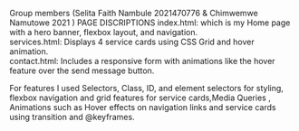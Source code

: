 Group members (Selita Faith Nambule 2021470776 & Chimwemwe Namutowe 2021 )
PAGE DISCRIPTIONS 
index.html: which is my Home page with a hero banner, flexbox layout, and navigation.  
services.html: Displays 4 service cards using CSS Grid and hover animation.  
contact.html: Includes a responsive form with animations like the hover feature over the send message button.  

For features I used Selectors, Class, ID, and element selectors for styling, flexbox navigation and grid features for service cards,Media Queries ,  
Animations such as Hover effects on navigation links and service cards using transition and @keyframes.
